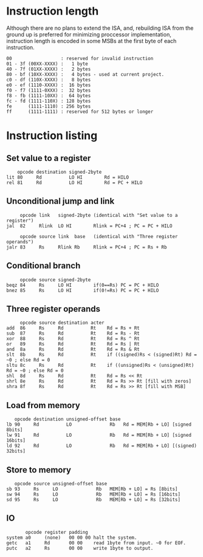 # Instruction length
Although there are no plans to extend the ISA, and,
rebuilding ISA from the ground up is preferred
for minimizing proccessor implementation,
instruction length is encoded
in some MSBs at the first byte of each instruction.

	00                  : reserved for invalid instruction
	01 - 3f (00XX-XXXX) :   1 byte
	40 - 7f (01XX-XXXX) :   2 bytes
	80 - bf (10XX-XXXX) :   4 bytes - used at current project.
	c0 - df (110X-XXXX) :   8 bytes
	e0 - ef (1110-XXXX) :  16 bytes
	f0 - f7 (1111-0XXX) :  32 bytes
	f8 - fb (1111-10XX) :  64 bytes
	fc - fd (1111-110X) : 128 bytes
	fe      (1111-1110) : 256 bytes
	ff      (1111-1111) : reserved for 512 bytes or longer

# Instruction listing
## Set value to a register

	    opcode destination signed-2byte
	lit 80     Rd          LO HI        Rd = HILO
	rel 81     Rd          LO HI        Rd = PC + HILO

## Unconditional jump and link

	     opcode link   signed-2byte (identical with "Set value to a register")
	jal  82     Rlink  LO HI        Rlink = PC+4 ; PC = PC + HILO

	     opcode source link  base   (identical with "Three register operands")
	jalr 83     Rs     Rlink Rb     Rlink = PC+4 ; PC = Rs + Rb

## Conditional branch

	     opcode source signed-2byte
	beqz 84     Rs     LO HI        if(0==Rs) PC = PC + HILO
	bnez 85     Rs     LO HI        if(0!=Rs) PC = PC + HILO

## Three register operands

	     opcode source destination acter
	add  86     Rs     Rd          Rt    Rd = Rs + Rt
	sub  87     Rs     Rd          Rt    Rd = Rs - Rt
	xor  88     Rs     Rd          Rt    Rd = Rs ^ Rt
	or   89     Rs     Rd          Rt    Rd = Rs | Rt
	and  8a     Rs     Rd          Rt    Rd = Rs & Rt
	slt  8b     Rs     Rd          Rt    if ((signed)Rs < (signed)Rt) Rd = ~0 ; else Rd = 0
	sltu 8c     Rs     Rd          Rt    if ((unsigned)Rs < (unsigned)Rt) Rd = ~0 ; else Rd = 0
	shl  8d     Rs     Rd          Rt    Rd = Rs << Rt
	shrl 8e     Rs     Rd          Rt    Rd = Rs >> Rt [fill with zeros]
	shra 8f     Rs     Rd          Rt    Rd = Rs >> Rt [fill with MSB]

## Load from memory

	   opcode destination unsigned-offset base
	lb 90     Rd          LO              Rb   Rd = MEM[Rb + LO] [signed 8bits]
	lw 91     Rd          LO              Rb   Rd = MEM[Rb + LO] [signed 16bits]
	ld 92     Rd          LO              Rb   Rd = MEM[Rb + LO] [(signed) 32bits]

## Store to memory

	   opcode source unsigned-offset base
	sb 93     Rs     LO              Rb   MEM[Rb + LO] = Rs [8bits]
	sw 94     Rs     LO              Rb   MEM[Rb + LO] = Rs [16bits]
	sd 95     Rs     LO              Rb   MEM[Rb + LO] = Rs [32bits]

## IO

	       opcode register padding
	system a0     (none)   00 00 00 halt the system.
	getc   a1     Rd       00 00    read 1byte from input. ~0 for EOF.
	putc   a2     Rs       00 00    write 1byte to output.
